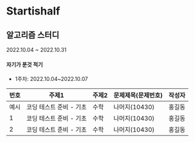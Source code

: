 # Startishalf

## 알고리즘 스터디

2022.10.04 ~ 2022.10.31

#### 자기가 푼것 적기


- 1주차: 2022.10.04~2022.10.07


|번호|주제1|주제2|문제제목(문제번호)|작성자|
|---|-----|---|---|---|
|예시|코딩 테스트 준비 - 기초|수학|나머지(10430)|홍길동|
|1|코딩 테스트 준비 - 기초|수학|나머지(10430)|홍길동|
|2|코딩 테스트 준비 - 기초|수학|나머지(10430)|홍길동|
